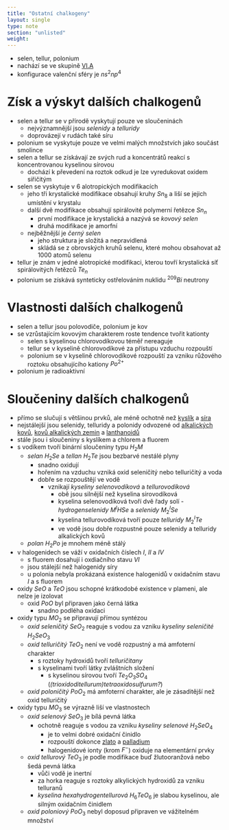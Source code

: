 ```yaml
---
title: "Ostatní chalkogeny"
layout: single
type: note
section: "unlisted"
weight: 
---
```

- selen, tellur, polonium
- nachází se ve skupině [VI.A](/notes/research/chemistry/inorganic-chemistry/periodic-table/chalcogenes)
- konfigurace valenční sféry je $ns^2np^4$
# Získ a výskyt dalších chalkogenů
- selen a tellur se v přírodě vyskytují pouze ve sloučeninách
    - nejvýznamnější jsou _selenidy_ a _telluridy_
    - doprovázejí v rudách také síru
- polonium se vyskytuje pouze ve velmi malých množstvích jako součást smolince
- selen a tellur se získávají ze svých rud a koncentrátů reakcí s koncentrovanou kyselinou sírovou
    - dochází k převedení na roztok odkud je lze vyredukovat oxidem siřičitým
- selen se vyskytuje v 6 alotropických modifikacích
    - jeho tři krystalické modifikace obsahují kruhy $Sn_8$ a liší se jejich umístění v krystalu
    - další dvě modifikace obsahují spirálovité polymerní řetězce $Sn_n$
        - první modifikace je krystalická a nazývá se _kovový selen_
        - druhá modifikace je amorfní
    - nejběžnější je _černý selen_
        - jeho struktura je složitá a nepravidlená
        - skládá se z obrovských kruhů selenu, které mohou obsahovat až 1000 atomů selenu
- tellur je znám v jedné alotropické modifikaci, kterou tovří krystalická síť spirálovitých řetězců $Te_n$
- polonium se získává synteticky ostřelováním nuklidu $^{209}Bi$ neutrony
# Vlastnosti dalších chalkogenů
- selen a tellur jsou polovodiče, polonium je kov
- se vzrůstajícím kovovým charakterem roste tendence tvořit kationty
    - selen s kyselinou chlorovodíkovou téměř nereaguje
    - tellur se v kyselině chlorovodíkové za přístupu vzduchu rozpouští
    - polonium se v kyselině chlorovodíkové rozpouští za vzniku růžového roztoku obsahujícího kationy $Po^{2+}$
- polonium je radioaktivní
# Sloučeniny dalších chalkogenů
- přímo se slučují s většinou prvků, ale méně ochotně než [kyslík](/notes/research/chemistry/inorganic-chemistry/periodic-table/oxygen) a [síra](/notes/research/chemistry/inorganic-chemistry/periodic-table/sulfur)
- nejstálejší jsou selenidy, telluridy a polonidy odvozené od [alkalických kovů](/notes/research/chemistry/inorganic-chemistry/periodic-table/alkali-metals), [kovů alkalických zemin](/notes/research/chemistry/inorganic-chemistry/periodic-table/alkaline-earth-metals) a [lanthanoidů](/notes/research/chemistry/inorganic-chemistry/periodic-table/lanthanum-and-lathanoids)
- stále jsou i sloučeniny s kyslíkem a chlorem a fluorem
- s vodíkem tvoří binární sloučeniny typu $H_2M$
    - _selan_ $H_2Se$ a _tellan_ $H_2Te$ jsou bezbarvé nestálé plyny
        - snadno oxidují
        - hořením na vzduchu vzniká oxid seleničitý nebo telluričitý a voda
        - dobře se rozpouštějí ve vodě
            - vznikají _kyseliny selenovodíková_ a _tellurovodíková_
                - obě jsou silnější než kyselina sirovodíková
                - kyselina selenovodíková tvoří dvě řady solí - _hydrogenselenidy_ $M^IHSe$ a _selenidy_ $M^I_2Se$
                - kyselina tellurovodíková tvoří pouze _telluridy_ $M^I_2Te$
                - ve vodě jsou dobře rozpustné pouze selenidy a telluridy alkalických kovů
    - _polan_ $H_2Po$ je mnohem méně stálý
- v halogenidech se váží v oxidačních číslech $I$, $II$ a $IV$
    - s fluorem dosahují i oxdiačního stavu $VI$
    - jsou stálejší než halogenidy síry
    - u polonia nebyla prokázaná existence halogenidů v oxidačním stavu $I$ a s fluorem
- oxidy $SeO$ a $TeO$ jsou schopné krátkodobé existence v plameni, ale nelze je izolovat
    - oxid $PoO$ byl připraven jako černá látka
        - snadno podléha oxidaci
- oxidy typu $MO_2$ se připravují přímou syntézou
    - _oxid seleničitý_ $SeO_2$ reaguje s vodou za vzniku _kyseliny seleničité_ $H_2SeO_3$
    - _oxid telluričitý_ $TeO_2$ není ve vodě rozpustný a má amfoterní charakter
        - s roztoky hydroxidů tvoří _telluričitany_
        - s kyselinami tvoří látky zvláštních složení
            - s kyselinou sírovou tvoří $Te_2O_3SO_4$ (_(trioxidoditellurum)tetraoxidosulfurum?_)
    - _oxid poloničitý_ $PoO_2$ má amfoterní charakter, ale je zásaditější než oxid telluričitý
- oxidy typu $MO_3$ se výrazně liší ve vlastnostech
    - _oxid selenový_ $SeO_3$ je bílá pevná látka
        - ochotně reaguje s vodou za vzniku _kyseliny selenové_ $H_2SeO_4$
            - je to velmi dobré oxidační činidlo
            - rozpouští dokonce [zlato](/notes/research/chemistry/inorganic-chemistry/periodic-table/gold) a [palladium](/notes/research/chemistry/inorganic-chemistry/periodic-table/palladium-and-platinum)
            - halogenidové ionty (krom $F^-$) oxiduje na elementární prvky
    - _oxid tellurový_ $TeO_3$ je podle modifikace buď žlutooranžová nebo šedá pevná látka
        - vůči vodě je inertní
        - za horka reaguje s roztoky alkylických hydroxidů za vzniku telluranů
        - _kyselina hexahydrogentellurová_ $H_6TeO_6$ je slabou kyselinou, ale silným oxidačním činidlem
    - _oxid poloniový_ $PoO_3$ nebyl doposud připraven ve vážitelném množství